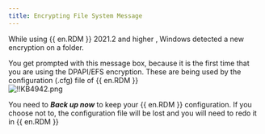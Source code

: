 ```yaml
---
title: Encrypting File System Message
---
```

While using {{ en.RDM }} 2021.2 and higher , Windows detected a new encryption on a folder.  

You get prompted with this message box, because it is the first time that you are using the DPAPI/EFS encryption. These are being used by the configuration (.cfg) file of {{ en.RDM }}  
![!!KB4942.png](https://webdevolutions.azureedge.net/docs/en/kb/KB4942.png)  

You need to ***Back up now*** to keep your {{ en.RDM }} configuration. If you choose not to, the configuration file will be lost and you will need to redo it in {{ en.RDM }}
